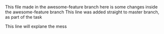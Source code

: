 This file made in the awesome-feature branch
here is some changes inside the awesome-feature branch
This line was added straight to master branch, as part of the task

This line will explane the mess